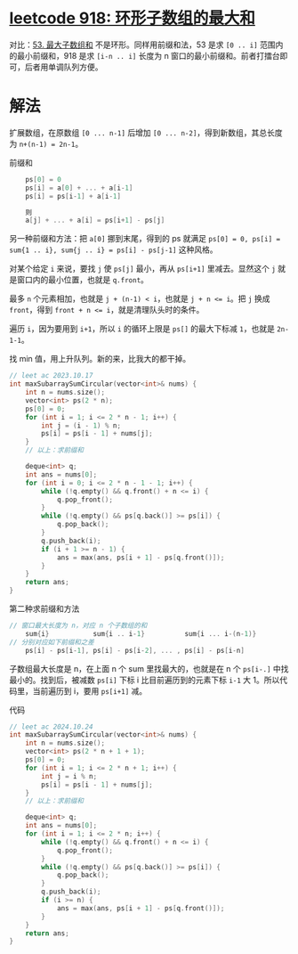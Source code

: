 # [leetcode 918: 环形子数组的最大和](https://leetcode.cn/problems/maximum-sum-circular-subarray)

对比：[53. 最大子数组和](../dp/dp-01-最大连续子段和-L4-u14-ex1-leet-53-多种方法.md) 不是环形。同样用前缀和法，53 是求 `[0 .. i]` 范围内的最小前缀和，918 是求 `[i-n .. i]` 长度为 n 窗口的最小前缀和。前者打擂台即可，后者用单调队列方便。

# 解法

扩展数组，在原数组 `[0 ... n-1]` 后增加 `[0 ... n-2]`，得到新数组，其总长度为 `n+(n-1) = 2n-1`。

前缀和
```cpp
    ps[0] = 0
    ps[i] = a[0] + ... + a[i-1]
    ps[i] = ps[i-1] + a[i-1]

    则
    a[j] + ... + a[i] = ps[i+1] - ps[j]
```

另一种前缀和方法：把 `a[0]` 挪到末尾，得到的 ps 就满足 `ps[0] = 0, ps[i] = sum{1 .. i}, sum{j .. i} = ps[i] - ps[j-1]` 这种风格。

对某个给定 `i` 来说，要找 `j` 使 `ps[j]` 最小，再从 `ps[i+1]` 里减去。显然这个 `j` 就是窗口内的最小位置，也就是 `q.front`。

最多 `n` 个元素相加，也就是 `j + (n-1) < i`，也就是 `j + n <= i`。把 `j` 换成 `front`，得到 `front + n <= i`，就是清理队头时的条件。

遍历 `i`，因为要用到 `i+1`，所以 `i` 的循环上限是 `ps[]` 的最大下标减 `1`，也就是 `2n-1-1`。

找 min 值，用上升队列。新的来，比我大的都干掉。

```c++
// leet ac 2023.10.17
int maxSubarraySumCircular(vector<int>& nums) {
    int n = nums.size();
    vector<int> ps(2 * n);
    ps[0] = 0;
    for (int i = 1; i <= 2 * n - 1; i++) {
        int j = (i - 1) % n;
        ps[i] = ps[i - 1] + nums[j];
    }
    // 以上：求前缀和

    deque<int> q;
    int ans = nums[0];
    for (int i = 0; i <= 2 * n - 1 - 1; i++) {
        while (!q.empty() && q.front() + n <= i) {
            q.pop_front();
        }
        while (!q.empty() && ps[q.back()] >= ps[i]) {
            q.pop_back();
        }
        q.push_back(i);
        if (i + 1 >= n - 1) {
            ans = max(ans, ps[i + 1] - ps[q.front()]);
        }
    }
    return ans;
}
```

第二种求前缀和方法

```cpp
// 窗口最大长度为 n，对应 n 个子数组的和
    sum{i}           sum{i .. i-1}          sum{i ... i-(n-1)}
// 分别对应如下前缀和之差
    ps[i] - ps[i-1], ps[i] - ps[i-2], ... , ps[i] - ps[i-n]
```

子数组最大长度是 n，在上面 n 个 sum 里找最大的，也就是在 n 个 `ps[i-.]` 中找最小的。找到后，被减数 `ps[i]` 下标 i 比目前遍历到的元素下标 `i-1` 大 1。所以代码里，当前遍历到 i，要用 `ps[i+1]` 减。

代码

```cpp
// leet ac 2024.10.24
int maxSubarraySumCircular(vector<int>& nums) {
    int n = nums.size();
    vector<int> ps(2 * n + 1 + 1);
    ps[0] = 0;
    for (int i = 1; i <= 2 * n + 1; i++) {
        int j = i % n;
        ps[i] = ps[i - 1] + nums[j];
    }
    // 以上：求前缀和

    deque<int> q;
    int ans = nums[0];
    for (int i = 1; i <= 2 * n; i++) {
        while (!q.empty() && q.front() + n <= i) {
            q.pop_front();
        }
        while (!q.empty() && ps[q.back()] >= ps[i]) {
            q.pop_back();
        }
        q.push_back(i);
        if (i >= n) {
            ans = max(ans, ps[i + 1] - ps[q.front()]);
        }
    }
    return ans;
}
```
